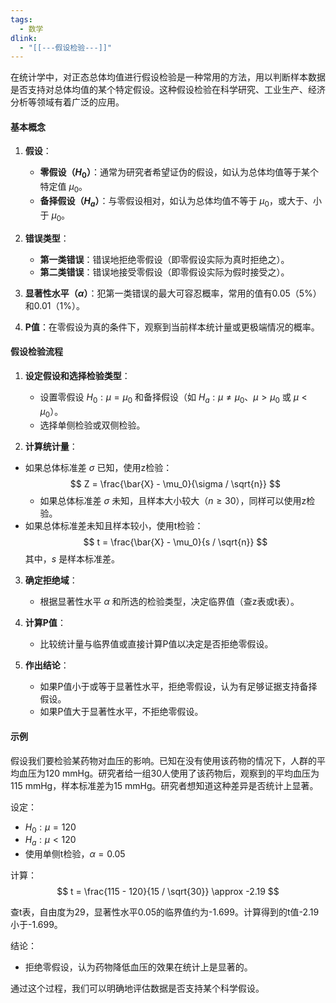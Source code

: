 ```yaml
---
tags:
  - 数学
dlink:
  - "[[---假设检验---]]"
---
```

在统计学中，对正态总体均值进行假设检验是一种常用的方法，用以判断样本数据是否支持对总体均值的某个特定假设。这种假设检验在科学研究、工业生产、经济分析等领域有着广泛的应用。

#### 基本概念

1. **假设**：
   - **零假设（$H_0$）**：通常为研究者希望证伪的假设，如认为总体均值等于某个特定值 $\mu_0$。
   - **备择假设（$H_a$）**：与零假设相对，如认为总体均值不等于 $\mu_0$，或大于、小于 $\mu_0$。

2. **错误类型**：
   - **第一类错误**：错误地拒绝零假设（即零假设实际为真时拒绝之）。
   - **第二类错误**：错误地接受零假设（即零假设实际为假时接受之）。

3. **显著性水平（$\alpha$）**：犯第一类错误的最大可容忍概率，常用的值有0.05（5%）和0.01（1%）。

4. **P值**：在零假设为真的条件下，观察到当前样本统计量或更极端情况的概率。

#### 假设检验流程

1. **设定假设和选择检验类型**：
   - 设置零假设 $H_0: \mu = \mu_0$ 和备择假设（如 $H_a: \mu \neq \mu_0$、$\mu > \mu_0$ 或 $\mu < \mu_0$）。
   - 选择单侧检验或双侧检验。

2. **计算统计量**：
- 如果总体标准差 $\sigma$ 已知，使用z检验：
$$ Z = \frac{\bar{X} - \mu_0}{\sigma / \sqrt{n}} $$
   - 如果总体标准差 $\sigma$ 未知，且样本大小较大（$n \geq 30$），同样可以使用z检验。
- 如果总体标准差未知且样本较小，使用t检验：
$$ t = \frac{\bar{X} - \mu_0}{s / \sqrt{n}} $$
     其中，$s$ 是样本标准差。

3. **确定拒绝域**：
   - 根据显著性水平 $\alpha$ 和所选的检验类型，决定临界值（查z表或t表）。

4. **计算P值**：
   - 比较统计量与临界值或直接计算P值以决定是否拒绝零假设。

5. **作出结论**：
   - 如果P值小于或等于显著性水平，拒绝零假设，认为有足够证据支持备择假设。
   - 如果P值大于显著性水平，不拒绝零假设。

#### 示例

假设我们要检验某药物对血压的影响。已知在没有使用该药物的情况下，人群的平均血压为120 mmHg。研究者给一组30人使用了该药物后，观察到的平均血压为115 mmHg，样本标准差为15 mmHg。研究者想知道这种差异是否统计上显著。

设定：
- $H_0: \mu = 120$
- $H_a: \mu < 120$
- 使用单侧t检验，$\alpha = 0.05$

计算：
$$ t = \frac{115 - 120}{15 / \sqrt{30}} \approx -2.19 $$

查t表，自由度为29，显著性水平0.05的临界值约为-1.699。计算得到的t值-2.19小于-1.699。

结论：
- 拒绝零假设，认为药物降低血压的效果在统计上是显著的。

通过这个过程，我们可以明确地评估数据是否支持某个科学假设。